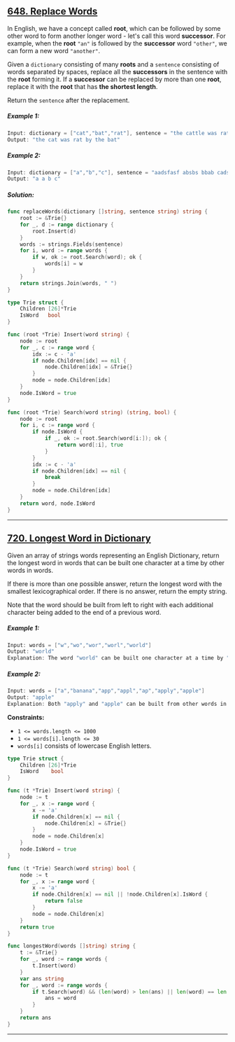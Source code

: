 ## [648. Replace Words](https://leetcode.cn/problems/replace-words/)

In English, we have a concept called **root**, which can be followed by some other word to form another longer word - let's call this word **successor**. For example, when the **root** `"an"` is followed by the **successor** word `"other"`, we can form a new word `"another"`.

Given a `dictionary` consisting of many **roots** and a `sentence` consisting of words separated by spaces, replace all the **successors** in the sentence with the **root** forming it. If a **successor** can be replaced by more than one **root**, replace it with the **root** that has **the shortest length**.

Return the `sentence` after the replacement.

##### Example 1:

```go
Input: dictionary = ["cat","bat","rat"], sentence = "the cattle was rattled by the battery"
Output: "the cat was rat by the bat"
```

##### Example 2:

```go
Input: dictionary = ["a","b","c"], sentence = "aadsfasf absbs bbab cadsfafs"
Output: "a a b c"
```

##### Solution:

```go
func replaceWords(dictionary []string, sentence string) string {
	root := &Trie{}
	for _, d := range dictionary {
		root.Insert(d)
	}
	words := strings.Fields(sentence)
	for i, word := range words {
		if w, ok := root.Search(word); ok {
			words[i] = w
		}
	}
	return strings.Join(words, " ")
}

type Trie struct {
	Children [26]*Trie
	IsWord   bool
}

func (root *Trie) Insert(word string) {
	node := root
	for _, c := range word {
		idx := c - 'a'
		if node.Children[idx] == nil {
			node.Children[idx] = &Trie{}
		}
		node = node.Children[idx]
	}
	node.IsWord = true
}

func (root *Trie) Search(word string) (string, bool) {
	node := root
	for i, c := range word {
		if node.IsWord {
			if _, ok := root.Search(word[i:]); ok {
				return word[:i], true
			}
		}
		idx := c - 'a'
		if node.Children[idx] == nil {
			break
		}
		node = node.Children[idx]
	}
	return word, node.IsWord
}
```

------

## [720. Longest Word in Dictionary](https://leetcode.cn/problems/longest-word-in-dictionary/)

Given an array of strings words representing an English Dictionary, return the longest word in words that can be built one character at a time by other words in words.

If there is more than one possible answer, return the longest word with the smallest lexicographical order. If there is no answer, return the empty string.

Note that the word should be built from left to right with each additional character being added to the end of a previous word. 

##### Example 1:

```go
Input: words = ["w","wo","wor","worl","world"]
Output: "world"
Explanation: The word "world" can be built one character at a time by "w", "wo", "wor", and "worl".
```

##### Example 2:

```go
Input: words = ["a","banana","app","appl","ap","apply","apple"]
Output: "apple"
Explanation: Both "apply" and "apple" can be built from other words in the dictionary. However, "apple" is lexicographically smaller than "apply".
```

**Constraints:**

- `1 <= words.length <= 1000`
- `1 <= words[i].length <= 30`
- `words[i]` consists of lowercase English letters.

```go
type Trie struct {
	Children [26]*Trie
	IsWord    bool
}

func (t *Trie) Insert(word string) {
	node := t
	for _, x := range word {
		x -= 'a'
		if node.Children[x] == nil {
			node.Children[x] = &Trie{}
		}
		node = node.Children[x]
	}
	node.IsWord = true
}

func (t *Trie) Search(word string) bool {
	node := t
	for _, x := range word {
		x -= 'a'
		if node.Children[x] == nil || !node.Children[x].IsWord {
			return false
		}
		node = node.Children[x]
	}
	return true
}

func longestWord(words []string) string {
	t := &Trie{}
	for _, word := range words {
		t.Insert(word)
	}
	var ans string
	for _, word := range words {
		if t.Search(word) && (len(word) > len(ans) || len(word) == len(ans) && word < ans) {
			ans = word
		}
	}
	return ans
}
```

------

